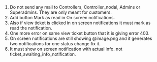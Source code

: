 1. Do not send any mail to Controllers, Controller_nodal, Admins or Superadmins. They are only meant for customers.
2. Add button Mark as read in On screen notifications.
3. Also if view ticket is clicked in on screen notifications it must mark as read the notification.
4. One more error on same view ticket button that it is giving error 403.
5. On screen notifications are still showing @image.png and it generates two notifications for one status change fix it.
6. It must show on screen notification with actual info. not ticket_awaiting_info_notification.
